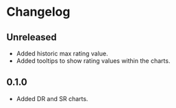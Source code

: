 # Changelog

## Unreleased

* Added historic max rating value.
* Added tooltips to show rating values within the charts.

## 0.1.0

* Added DR and SR charts.
